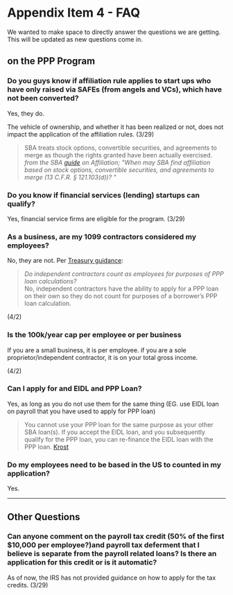 # Appendix Item 4 - FAQ

We wanted to make space to directly answer the questions we are getting. This will be updated as new questions come in.

## on the PPP Program

### Do you guys know if affiliation rule applies to start ups who have only raised via SAFEs (from angels and VCs), which have not been converted?

Yes, they do.

The vehicle of ownership, and whether it has been realized or not, does not impact the application of the affiliation rules. (3/29)

> SBA treats stock options, convertible securities, and agreements to merge as though the rights granted have been actually exercised.
_from the SBA [guide](https://www.sba.gov/sites/default/files/2018-09/2018-07-13%20AFFILIATION%20GUIDE_Updated%20%281%29.pdf) on Affiliation; "When may SBA find affiliation based on stock options, convertible securities, and agreements to merge (13 C.F.R. § 121.103(d))? "_

### Do you know if financial services (lending) startups can qualify?

Yes, financial service firms are eligible for the program. (3/29)

### As a business, are my 1099 contractors considered my employees?

No, they are not. Per [Treasury guidance](https://home.treasury.gov/system/files/136/PPP--IFRN%20FINAL.pdf):
>_Do independent contractors count as employees for purposes of PPP loan calculations?_ <br/> 
No, independent contractors have the ability to apply for a PPP loan on their own
so they do not count for purposes of a borrower’s PPP loan calculation. 

(4/2)

### Is the 100k/year cap per employee or per business

If you are a small business, it is per employee.
if you are a sole proprietor/independent contractor, it is on your total gross income.

(4/2)

### Can I apply for and EIDL and PPP Loan?

Yes, as long as you do not use them for the same thing (EG. use EIDL loan on payroll that you have used to apply for PPP loan)
> You cannot use your PPP loan for the same purpose as your other SBA loan(s). If you accept the EIDL loan, and you subsequently qualify for the PPP loan, you can re-finance the EIDL loan with the PPP loan.
[Krost](https://www.krostcpas.com/news/the-economic-injury-disaster-loan-eidl-program-vs-the-paycheck-protection-program-ppp)

### Do my employees need to be based in the US to counted in my application?

Yes.

----

## Other Questions

### Can anyone comment on the payroll tax credit (50% of the first $10,000 per employee?)and payroll tax deferment that I believe is separate from the payroll related loans? Is there an application for this credit or is it automatic?

As of now, the IRS has not provided guidance on how to apply for the tax credits. (3/29)
